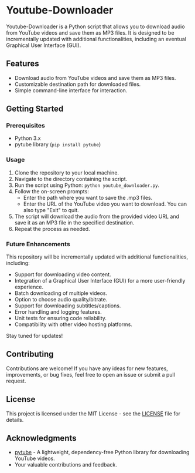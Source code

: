 # Youtube-Downloader

Youtube-Downloader is a Python script that allows you to download audio from YouTube videos and save them as MP3 files. It is designed to be incrementally updated with additional functionalities, including an eventual Graphical User Interface (GUI).

## Features
- Download audio from YouTube videos and save them as MP3 files.
- Customizable destination path for downloaded files.
- Simple command-line interface for interaction.

## Getting Started

### Prerequisites
- Python 3.x
- pytube library (`pip install pytube`)

### Usage
1. Clone the repository to your local machine.
2. Navigate to the directory containing the script.
3. Run the script using Python: `python youtube_downloader.py`.
4. Follow the on-screen prompts:
   - Enter the path where you want to save the .mp3 files.
   - Enter the URL of the YouTube video you want to download. You can also type "Exit" to quit.
5. The script will download the audio from the provided video URL and save it as an MP3 file in the specified destination.
6. Repeat the process as needed.

### Future Enhancements
This repository will be incrementally updated with additional functionalities, including:
- Support for downloading video content.
- Integration of a Graphical User Interface (GUI) for a more user-friendly experience.
- Batch downloading of multiple videos.
- Option to choose audio quality/bitrate.
- Support for downloading subtitles/captions.
- Error handling and logging features.
- Unit tests for ensuring code reliability.
- Compatibility with other video hosting platforms.

Stay tuned for updates!

## Contributing
Contributions are welcome! If you have any ideas for new features, improvements, or bug fixes, feel free to open an issue or submit a pull request.

## License
This project is licensed under the MIT License - see the [LICENSE](LICENSE) file for details.

## Acknowledgments
- [pytube](https://github.com/pytube/pytube) - A lightweight, dependency-free Python library for downloading YouTube videos.
- Your valuable contributions and feedback.

